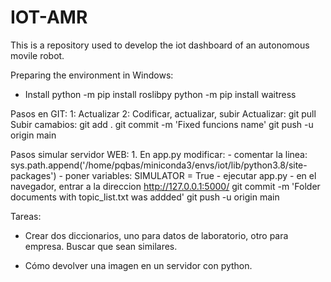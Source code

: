# IOT-AMR
This is a repository used to develop the iot dashboard of an autonomous movile robot.

Preparing the environment in Windows:
- Install
    python -m pip install roslibpy
    python -m pip install waitress


Pasos en GIT:
    1: Actualizar
    2: Codificar, actualizar, subir
    Actualizar:
        git pull
    Subir camabios:
        git add .
        git commit -m 'Fixed funcions name'
        git push -u origin main

Pasos simular servidor WEB:
    1. En app.py modificar:
        - comentar la linea: sys.path.append('/home/pqbas/miniconda3/envs/iot/lib/python3.8/site-packages')
        - poner variables: SIMULATOR = True
        - ejecutar app.py
        - en el navegador, entrar a la direccion http://127.0.0.1:5000/
        git commit -m 'Folder documents with topic_list.txt was addded'
        git push -u origin main



Tareas:
- Crear dos diccionarios, uno para datos de laboratorio, otro para empresa. Buscar que sean similares.

- Cómo devolver una imagen en un servidor con python.
    